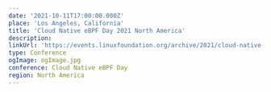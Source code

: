 ```yaml
---
date: '2021-10-11T17:00:00.000Z'
place: 'Los Angeles, California'
title: 'Cloud Native eBPF Day 2021 North America'
description:
linkUrl: 'https://events.linuxfoundation.org/archive/2021/cloud-native-ebpf-day-north-america/program/schedule/'
type: Conference
ogImage: ogImage.jpg
conference: Cloud Native eBPF Day
region: North America
---
```

